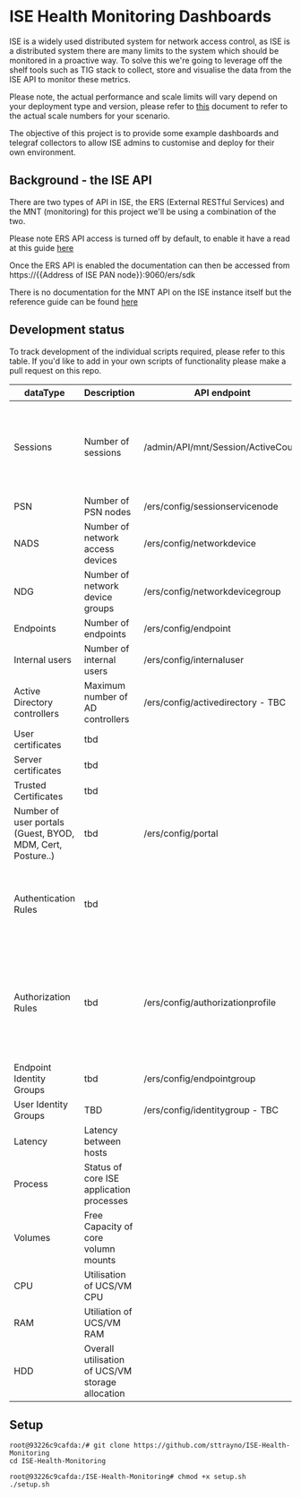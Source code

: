 # ISE Health Monitoring Dashboards

ISE is a widely used distributed system for network access control, as ISE is a distributed system there are many limits to the system which should be monitored in a proactive way. To solve this we're going to leverage off the shelf tools such as TIG stack to collect, store and visualise the data from the ISE API to monitor these metrics.

Please note, the actual performance and scale limits will vary depend on your deployment type and version, please refer to [this](https://community.cisco.com/t5/security-documents/ise-performance-amp-scale/ta-p/3642148#toc-hId-1185499862) document to refer to the actual scale numbers for your scenario.

The objective of this project is to provide some example dashboards and telegraf collectors to allow ISE admins to customise and deploy for their own environment.

## Background - the ISE API

There are two types of API in ISE, the ERS (External RESTful Services) and the MNT (monitoring) for this project we'll be using a combination of the two. 

Please note ERS API access is turned off by default, to enable it have a read at this guide [here](https://community.cisco.com/t5/security-documents/ise-ers-api-examples/ta-p/3622623) 

Once the ERS API is enabled the documentation can then be accessed from https://{{Address of ISE PAN node}}:9060/ers/sdk

There is no documentation for the MNT API on the ISE instance itself but the reference guide can be found [here](https://www.cisco.com/c/en/us/td/docs/security/ise/2-0/api_ref_guide/api_ref_book/ise_api_ref_ch1.html)

## Development status

To track development of the individual scripts required, please refer to this table. If you'd like to add in your own scripts of functionality please make a pull request on this repo.

| dataType | Description         | API endpoint                       | Complete | Limit (2.6)                                                  |
|----------|---------------------|------------------------------------|----------|--------------------------------------------------------------|
| Sessions | Number of sessions  | /admin/API/mnt/Session/ActiveCount | ✅        | 2,000,000 - 3695 as PAN and MnT 500,000 -3595 as PAN and MnT |
| PSN      | Number of PSN nodes | /ers/config/sessionservicenode     | ✅        | 50                                                           |
| NADS     | Number of network access devices |/ers/config/networkdevice | ✅         | 100,000                                               |
| NDG      | Number of network device groups |/ers/config/networkdevicegroup | ✅         | 10,0000                                             |
| Endpoints | Number of endpoints | /ers/config/endpoint              |✅       | 2,000,000                                                           |
|  Internal users | Number of internal users | /ers/config/internaluser |✅          | 300,000                                         |
|  Active Directory controllers| Maximum number of AD controllers | /ers/config/activedirectory - TBC |✅       | 100                                                |
| User certificates  | tbd|                                    |❌          | 1,000,000                                                          |
| Server certificates | tbd |                                    |❌          | 1000                                                             |
| Trusted Certificates| tbd |                                    |❌          | 1000                                                             |
| Number of user portals (Guest, BYOD, MDM, Cert, Posture..)| tbd |/ers/config/portal  |✅          | 600                                                    |
| Authentication Rules| tbd |                                    |❌          | N/A (Simple Policy Mode) /1000 (Policy Set Mode)                                                                  |
| Authorization Rules | tbd |   /ers/config/authorizationprofile |✅          | N/A (Simple Policy Mode) / 3,000* (Policy Set Mode) with 3200 Authz profiles                                                                |
| Endpoint Identity Groups | tbd | /ers/config/endpointgroup  |✅          | 1000                                                        |
| User Identity Groups| TBD | /ers/config/identitygroup - TBC |✅          | 1000                                                             |
| Latency | Latency between hosts |                                    |❌          | 300ms                                                      |
| Process | Status of core ISE application processes |                                    |❌          | up/down                                                      |
| Volumes | Free Capacity of core volumn mounts |                                    |❌          |                                                       |
| CPU | Utilisation of UCS/VM CPU |                                    |❌         |                                                       |
| RAM | Utiliation of UCS/VM RAM |                                    |❌          |                                                       |
| HDD | Overall utilisation of UCS/VM storage allocation |                                    |❌         |                                                       |


## Setup

```
root@93226c9cafda:/# git clone https://github.com/sttrayno/ISE-Health-Monitoring
cd ISE-Health-Monitoring
```

```
root@93226c9cafda:/ISE-Health-Monitoring# chmod +x setup.sh   
./setup.sh
```
